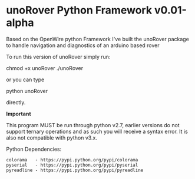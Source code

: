 unoRover Python Framework v0.01-alpha
=====================================

Based on the OpenWire python Framework I've built the unoRover package to handle navigation and diagnostics of an arduino based rover

To run this version of unoRover simply run:

chmod +x unoRover
./unoRover

or you can type 

python unoRover

directly.

**Important**

This program MUST be run through python v2.7, earlier versions 
do not support ternary operations and as such you will receive a syntax 
error. It is also not compatible with python v3.x.

Python Dependencies:

	colorama   - https://pypi.python.org/pypi/colorama
	pyserial   - https://pypi.python.org/pypi/pyserial
	pyreadline - https://pypi.python.org/pypi/pyreadline
	